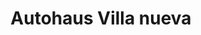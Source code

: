 ---
title: "Autohaus Villa nueva"
url: /zona-5-de-villa-nueva/autohaus-villa-nueva/
shop: piezas de automóviles
---